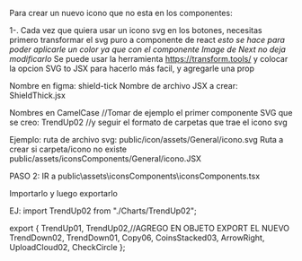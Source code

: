 Para crear un nuevo icono que no esta en los componentes:

1-. Cada vez que quiera usar un icono svg en los botones, necesitas primero transformar el svg puro a componente de react
_esto se hace para poder aplicarle un color ya que con el componente Image de Next no deja modificarlo_
Se puede usar la herramienta https://transform.tools/ y colocar la opcion SVG to JSX para hacerlo más facil, y agregarle una prop

Nombre en figma: shield-tick Nombre de archivo JSX a crear: ShieldThick.jsx

Nombres en CamelCase
//Tomar de ejemplo el primer componente SVG que se creo: TrendUp02
//y seguir el formato de carpetas que trae el icono svg

Ejemplo:
ruta de archivo svg: public/icon/assets/General/icono.svg
Ruta a crear si carpeta/icono no existe public/assets/iconsComponents/General/icono.JSX

PASO 2:
IR a public\assets\iconsComponents\iconsComponents.tsx

Importarlo y luego exportarlo

EJ:
import TrendUp02 from "./Charts/TrendUp02";

export {
TrendUp01,
TrendUp02,//AGREGO EN OBJETO EXPORT EL NUEVO
TrendDown02,
TrendDown01,
Copy06,
CoinsStacked03,
ArrowRight,
UploadCloud02,
CheckCircle
};
